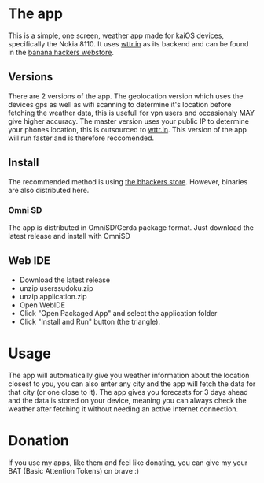 # The app
This is a simple, one screen, weather app made for kaiOS devices, specifically the Nokia 8110. It uses [wttr.in](https://github.com/chubin/wttr.in) as its backend and can be found in the [banana hackers webstore](https://store.bananahackers.net/).

## Versions
There are 2 versions of the app. The geolocation version which uses the devices gps as well as wifi scanning to determine it's location before fetching the weather data, this is usefull for vpn users and occasionaly MAY give higher accuracy. The master version uses your public IP to determine your phones location, this is outsourced to [wttr.in](https://github.com/chubin/wttr.in). This version of the app will run faster and is therefore reccomended.

## Install
The recommended method is using [the bhackers store](https://store.bananahackers.net/). However, binaries are also distributed here.

### Omni SD
The app is distributed in OmniSD/Gerda package format. Just download the latest release and install with OmniSD

## Web IDE
- Download the latest release
- unzip userssudoku.zip
- unzip application.zip
- Open WebIDE
- Click "Open Packaged App" and select the application folder
- Click "Install and Run" button (the triangle).

# Usage
The app will automatically give you weather information about the location closest to you, you can also enter any city and the app will fetch the data for that city (or one close to it). The app gives you forecasts for 3 days ahead and the data is stored on your device, meaning you can always check the weather after fetching it without needing an active internet connection.


# Donation
If you use my apps, like them and feel like donating, you can give my your BAT (Basic Attention Tokens) on brave :)
